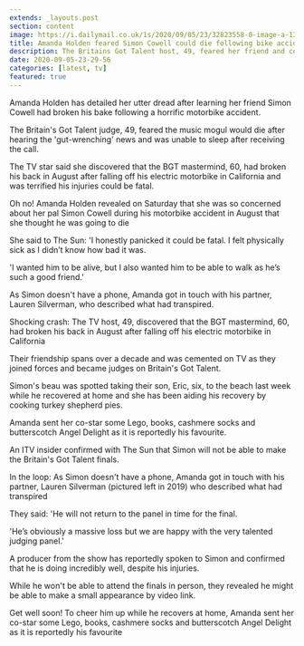 ```yaml
---
extends: _layouts.post
section: content
image: https://i.dailymail.co.uk/1s/2020/09/05/23/32823558-0-image-a-131_1599343308805.jpg 
title: Amanda Holden feared Simon Cowell could die following bike accident 
description: The Britains Got Talent host, 49, feared her friend and co-star, Simon Cowell, 60, could die after he broke his back in a horrendous motorcycle accident in August. 
date: 2020-09-05-23-29-56 
categories: [latest, tv] 
featured: true 
--- 
```

Amanda Holden has detailed her utter dread after learning her friend Simon Cowell had broken his bake following a horrific motorbike accident.

The Britain's Got Talent judge, 49, feared the music mogul would die after hearing the 'gut-wrenching' news and was unable to sleep after receiving the call.

The TV star said she discovered that the BGT mastermind, 60, had broken his back in August after falling off his electric motorbike in California and was terrified his injuries could be fatal.  

Oh no! Amanda Holden revealed on Saturday that she was so concerned about her pal Simon Cowell during his motorbike accident in August that she thought he was going to die

She said to The Sun: 'I honestly panicked it could be fatal. I felt physically sick as I didn’t know how bad it was.

'I wanted him to be alive, but I also wanted him to be able to walk as he’s such a good friend.' 

As Simon doesn't have a phone, Amanda got in touch with his partner, Lauren Silverman, who described what had transpired. 

Shocking crash: The TV host, 49, discovered that the BGT mastermind, 60, had broken his back in August after falling off his electric motorbike in California 

Their friendship spans over a decade and was cemented on TV as they joined forces and became judges on Britain's Got Talent. 

Simon's beau was spotted taking their son, Eric, six, to the beach last week while he recovered at home and she has been aiding his recovery by cooking turkey shepherd pies.

Amanda sent her co-star some Lego, books, cashmere socks and butterscotch Angel Delight as it is reportedly his favourite.

An ITV insider confirmed with The Sun that Simon will not be able to make the Britain's Got Talent finals. 

In the loop: As Simon doesn't have a phone, Amanda got in touch with his partner, Lauren Silverman (pictured left in 2019) who described what had transpired

They said: 'He will not return to the panel in time for the final.

'He’s obviously a massive loss but we are happy with the very talented judging panel.' 

A producer from the show has reportedly spoken to Simon and confirmed that he is doing incredibly well, despite his injuries.

While he won't be able to attend the finals in person, they revealed he might be able to make a small appearance by video link. 

Get well soon! To cheer him up while he recovers at home, Amanda sent her co-star some Lego, books, cashmere socks and butterscotch Angel Delight as it is reportedly his favourite

